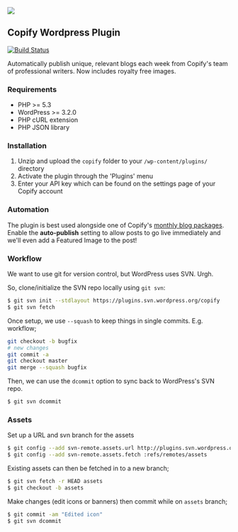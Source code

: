 ![](https://raw.githubusercontent.com/copify/copify-wordpress/assets/banner-772x250.png)

## Copify Wordpress Plugin

[![Build Status](https://secure.travis-ci.org/copify/copify-wordpress.png?branch=master)](https://travis-ci.org/copify/copify-wordpress/)

Automatically publish unique, relevant blogs each week from Copify's team of professional writers. Now includes royalty free images.

### Requirements

* PHP >= 5.3
* WordPress >= 3.2.0
* PHP cURL extension
* PHP JSON library

### Installation

1. Unzip and upload the `copify` folder to your `/wp-content/plugins/` directory
2. Activate the plugin through the 'Plugins' menu
3. Enter your API key which can be found on the settings page of your Copify account

### Automation

The plugin is best used alongside one of Copify's [monthly blog packages](http://copify.com/blog-packages). Enable the <b>auto-publish</b> setting to allow posts to go live immediately and we'll even add a Featured Image to the post!

### Workflow

We want to use git for version control, but WordPress uses SVN. Urgh.

So, clone/initialize the SVN repo locally using `git svn`:

```bash
$ git svn init --stdlayout https://plugins.svn.wordpress.org/copify
$ git svn fetch
```

Once setup, we use `--squash` to keep things in single commits. E.g. workflow;

```bash
git checkout -b bugfix
# new changes
git commit -a
git checkout master
git merge --squash bugfix
```

Then, we can use the `dcommit` option to sync back to WordPress's SVN repo.

```bash
$ git svn dcommit
```

### Assets

Set up a URL and svn branch for the assets

```bash
$ git config --add svn-remote.assets.url http://plugins.svn.wordpress.org/copify/assets
$ git config --add svn-remote.assets.fetch :refs/remotes/assets
```

Existing assets can then be fetched in to a new branch;

```bash
$ git svn fetch -r HEAD assets
$ git checkout -b assets
```

Make changes (edit icons or banners) then commit while on `assets` branch;

```bash
$ git commit -am "Edited icon"
$ git svn dcommit
```
